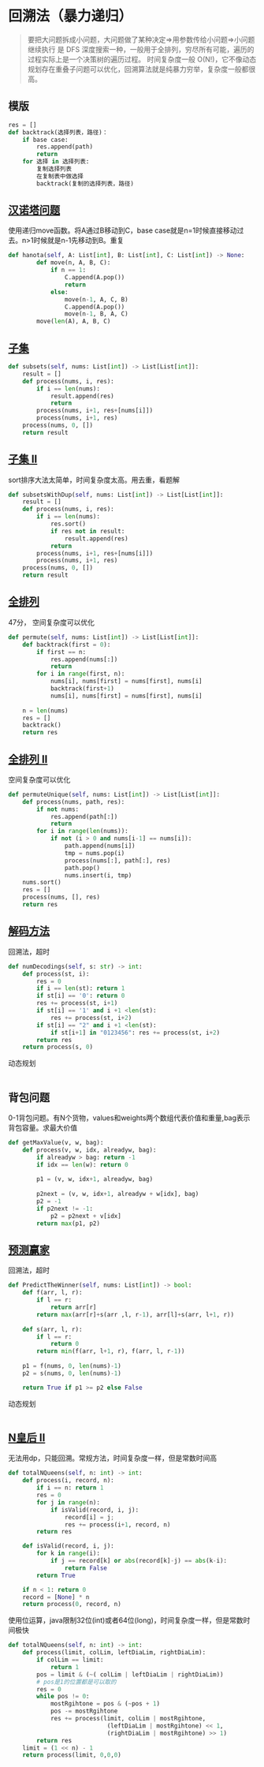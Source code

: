 # 回溯法（暴力递归）

> 要把大问题拆成小问题，大问题做了某种决定=>用参数传给小问题=>小问题继续执行
是 DFS 深度搜索一种，一般用于全排列，穷尽所有可能，遍历的过程实际上是一个决策树的遍历过程。
时间复杂度一般 O(N!)，它不像动态规划存在重叠子问题可以优化，回溯算法就是纯暴力穷举，复杂度一般都很高。

## 模版

```python
res = []
def backtrack(选择列表，路径)：
	if base case:
		res.append(path)
		return
	for 选择 in 选择列表:
		复制选择列表
		在复制表中做选择
		backtrack(复制的选择列表，路径)
```

## [汉诺塔问题](https://leetcode-cn.com/problems/hanota-lcci/)

使用递归move函数。将A通过B移动到C，base case就是n=1时候直接移动过去。n>1时候就是n-1先移动到B。重复
```python
def hanota(self, A: List[int], B: List[int], C: List[int]) -> None:
        def move(n, A, B, C):
            if n == 1:
                C.append(A.pop())
                return
            else:
                move(n-1, A, C, B)
                C.append(A.pop())
                move(n-1, B, A, C)
        move(len(A), A, B, C)
```

## [子集](https://leetcode-cn.com/problems/subsets/)

```python
def subsets(self, nums: List[int]) -> List[List[int]]:
	result = []
	def process(nums, i, res):
		if i == len(nums):
			result.append(res)
			return 
		process(nums, i+1, res+[nums[i]])
		process(nums, i+1, res)
	process(nums, 0, [])
	return result
```

## [子集 II](https://leetcode-cn.com/problems/subsets-ii/)
sort排序大法太简单，时间复杂度太高。用去重，看题解
```python
def subsetsWithDup(self, nums: List[int]) -> List[List[int]]:
	result = []
	def process(nums, i, res):
		if i == len(nums):
			res.sort()
			if res not in result:
				result.append(res)
			return 
		process(nums, i+1, res+[nums[i]])
		process(nums, i+1, res)
	process(nums, 0, [])
	return result
```

## [全排列](https://leetcode-cn.com/problems/permutations/)

47分， 空间复杂度可以优化

```python
def permute(self, nums: List[int]) -> List[List[int]]:
	def backtrack(first = 0):
		if first == n:
			res.append(nums[:])
			return
		for i in range(first, n):
			nums[i], nums[first] = nums[first], nums[i]
			backtrack(first+1)
			nums[i], nums[first] = nums[first], nums[i]
			
	n = len(nums)
	res = []
	backtrack()
	return res
```

## [全排列 II](https://leetcode-cn.com/problems/permutations-ii/)
空间复杂度可以优化
```python
def permuteUnique(self, nums: List[int]) -> List[List[int]]:
	def process(nums, path, res):
		if not nums:
			res.append(path[:])
			return
		for i in range(len(nums)):
			if not (i > 0 and nums[i-1] == nums[i]):
				path.append(nums[i])
				tmp = nums.pop(i)
				process(nums[:], path[:], res)
				path.pop()
				nums.insert(i, tmp)
	nums.sort()
	res = []
	process(nums, [], res)
	return res
```

## [解码方法](https://leetcode-cn.com/problems/decode-ways/description/)

回溯法，超时
```python
def numDecodings(self, s: str) -> int: 
	def process(st, i):
		res = 0
		if i == len(st): return 1
		if st[i] == '0': return 0
		res += process(st, i+1)
		if st[i] == '1' and i +1 <len(st):
			res += process(st, i+2)
		if st[i] == "2" and i +1 <len(st):
			if st[i+1] in "0123456": res += process(st, i+2)
		return res
	return process(s, 0)
```
动态规划
```python
```

## 背包问题

0-1背包问题。有N个货物，values和weights两个数组代表价值和重量,bag表示背包容量。求最大价值

```python
def getMaxValue(v, w, bag):
	def process(v, w, idx, alreadyw, bag):
		if alreadyw > bag: return -1
		if idx == len(w): return 0
		
		p1 = (v, w, idx+1, alreadyw, bag)
		
		p2next = (v, w, idx+1, alreadyw + w[idx], bag)
		p2 = -1
		if p2next != -1:
			p2 = p2next + v[idx]
		return max(p1, p2)
```

## [预测赢家](https://leetcode-cn.com/problems/predict-the-winner/)

回溯法，超时
```python
def PredictTheWinner(self, nums: List[int]) -> bool:
	def f(arr, l, r):
		if l == r:
			return arr[r]
		return max(arr[r]+s(arr ,l, r-1), arr[l]+s(arr, l+1, r))
	
	def s(arr, l, r):
		if l == r:
			return 0
		return min(f(arr, l+1, r), f(arr, l, r-1))
	
	p1 = f(nums, 0, len(nums)-1)
	p2 = s(nums, 0, len(nums)-1)

	return True if p1 >= p2 else False
```

动态规划
```python

```

## [N皇后 II](https://leetcode-cn.com/problems/n-queens-ii/)

无法用dp，只能回溯。常规方法，时间复杂度一样，但是常数时间高
```python
def totalNQueens(self, n: int) -> int:
	def process(i, record, n):
		if i == n: return 1
		res = 0
		for j in range(n):
			if isValid(record, i, j):
				record[i] = j;
				res += process(i+1, record, n)
		return res

	def isValid(record, i, j):
		for k in range(i):
			if j == record[k] or abs(record[k]-j) == abs(k-i):
				return False
		return True

	if n < 1: return 0
	record = [None] * n
	return process(0, record, n)
```

使用位运算，java限制32位(int)或者64位(long)，时间复杂度一样，但是常数时间极快
```python
def totalNQueens(self, n: int) -> int:
	def process(limit, colLim, leftDiaLim, rightDiaLim):
		if colLim == limit:
			return 1
		pos = limit & (~( colLim | leftDiaLim | rightDiaLim))
		# pos是1的位置都是可以取的
		res = 0
		while pos != 0:
			mostRgihtone = pos & (~pos + 1)
			pos -= mostRgihtone
			res += process(limit, colLim | mostRgihtone, 
							(leftDiaLim | mostRgihtone) << 1,
							(rightDiaLim | mostRgihtone) >> 1)
		return res
	limit = (1 << n) - 1
	return process(limit, 0,0,0)
```















